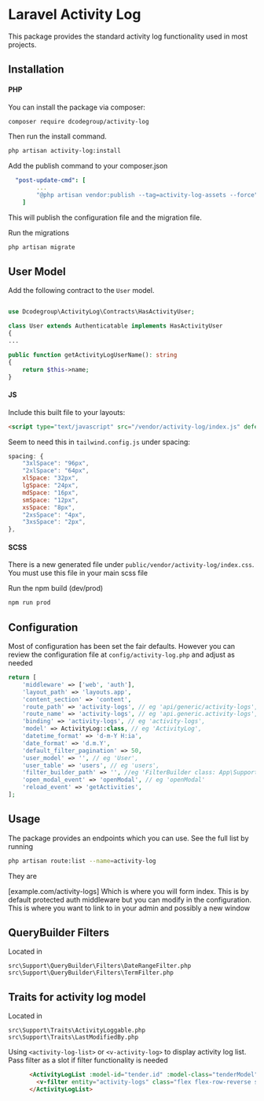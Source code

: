 # Laravel Activity Log

This package provides the standard activity log functionality used in most projects.

## Installation
#### PHP
You can install the package via composer:

```bash
composer require dcodegroup/activity-log
```

Then run the install command.

```bash
php artisan activity-log:install
```

Add the publish command to your composer.json 

```yaml
  "post-update-cmd": [
        ...
        "@php artisan vendor:publish --tag=activity-log-assets --force"
    ]
```

This will publish the configuration file and the migration file.

Run the migrations

```bash
php artisan migrate
```

## User Model

Add the following contract to the `User` model.

```php  

use Dcodegroup\ActivityLog\Contracts\HasActivityUser;

class User extends Authenticatable implements HasActivityUser
{
...

public function getActivityLogUserName(): string
{
    return $this->name;
}
```

#### JS

Include this built file to your layouts:

```html
<script type="text/javascript" src="/vendor/activity-log/index.js" defer></script>
```

Seem to need this in `tailwind.config.js` under spacing: 

```js
spacing: {
    "3xlSpace": "96px",
    "2xlSpace": "64px",
    xlSpace: "32px",
    lgSpace: "24px",
    mdSpace: "16px",
    smSpace: "12px",
    xsSpace: "8px",
    "2xsSpace": "4px",
    "3xsSpace": "2px",
},
```

#### SCSS

There is a new generated file under `public/vendor/activity-log/index.css`. You must use this file in your main scss file

Run the npm build (dev/prod)

```bash
npm run prod
```

## Configuration

Most of configuration has been set the fair defaults. However you can review the configuration file at `config/activity-log.php` and adjust as needed

```php
return [
    'middleware' => ['web', 'auth'],
    'layout_path' => 'layouts.app',
    'content_section' => 'content',
    'route_path' => 'activity-logs', // eg 'api/generic/activity-logs',
    'route_name' => 'activity-logs', // eg 'api.generic.activity-logs',
    'binding' => 'activity-logs', // eg 'activity-logs',
    'model' => ActivityLog::class, // eg 'ActivityLog',
    'datetime_format' => 'd-m-Y H:ia',
    'date_format' => 'd.m.Y',
    'default_filter_pagination' => 50,
    'user_model' => '', // eg 'User',
    'user_table' => 'users', // eg 'users',
    'filter_builder_path' => '', //eg 'FilterBuilder class: App\Support\QueryBuilder\Filters\FilterBuilder'
    'open_modal_event' => 'openModal', // eg 'openModal'
    'reload_event' => 'getActivities',
];

```

## Usage

The package provides an endpoints which you can use. See the full list by running
```bash
php artisan route:list --name=activity-log
```

They are

[example.com/activity-logs] Which is where you will form index. This is by default protected auth middleware but you can modify in the configuration. This is where you want to link to in your admin and possibly a new window

## QueryBuilder Filters

Located in
```
src\Support\QueryBuilder\Filters\DateRangeFilter.php
src\Support\QueryBuilder\Filters\TermFilter.php
```

## Traits for activity log model

Located in
```
src\Support\Traits\ActivityLoggable.php
src\Support\Traits\LastModifiedBy.php
```

Using `<activity-log-list>` or `<v-activity-log>` to display activity log list. Pass filter as a slot if filter functionality is needed
```html
      <ActivityLogList :model-id="tender.id" :model-class="tenderModel">
        <v-filter entity="activity-logs" class="flex flex-row-reverse space-x-2 space-x-reverse"> </v-filter>
      </ActivityLogList>
```
